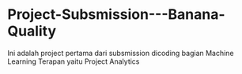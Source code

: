 # Project-Subsmission---Banana-Quality
Ini adalah project pertama dari subsmission dicoding bagian Machine Learning Terapan yaitu Project Analytics
